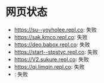 # 网页状态
- https://su--yoyholee.repl.co: 失败
- https://sak.kmco.repl.co: 失败
- https://deo.babox.repl.co: 失败
- https://start--stpstyc.repl.co: 失败
- https://V2.sukure.repl.co: 失败
- https://qi.limqin.repl.co: 失败
- : 失败
